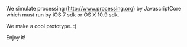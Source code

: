 We simulate processing (http://www.processing.org) by JavascriptCore which must run by iOS 7 sdk or OS X 10.9 sdk.

We make a cool prototype. :)

Enjoy it!  